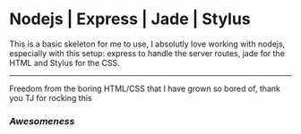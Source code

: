 # Nodejs | Express | Jade | Stylus

This is a basic skeleton for me to use, I absolutly love working 
with nodejs, especially with this setup: express to handle the server
routes, jade for the HTML and Stylus for the CSS.
* * *
Freedom from the boring HTML/CSS that I have grown so bored of, thank
you TJ for rocking this <h3>_Awesomeness_
